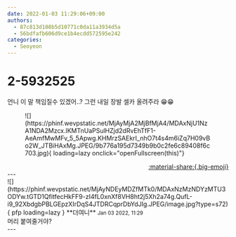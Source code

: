 ```yaml
---
date: 2022-01-03 11:29:06+09:00
authors:
  - 87c813d108b5d10771c0da11a3934d5a
  - 56bdfafb606d9ce1b4ecdd572595e242
categories:
  - Seoyeon
---
```


# 2-5932525

<div class="post-container" markdown="1">
<div class="content-container md-sidebar__scrollwrap" markdown="1">

언니 이 말 책임질수 있겠어..? 그런 내일 장발 셀카 올려주라 😁😁
<figure markdown="1">
![](https://phinf.wevpstatic.net/MjAyMjA2MjBfMjA4/MDAxNjU1NzA1NDA2Mzcx.lKMTnUaPSulHZjd2dRvEhTfF1-AeAmfMwMFv_5_5Apwg.KHMrzSAEkrI_nhO7t4s4m6iZq7H09vBo2W_JTBiHAxMg.JPEG/9b776a195d7349b9b0c2fe6c89408f6c703.jpg){ loading=lazy onclick="openFullscreen(this)"}
</figure>


</div>
</div>

<div style="text-align: right;" markdown="1">
<a href="https://weverse.io/fromis9/fanpost/2-5932525" style="text-align: right;">:material-share:{.big-emoji}</a>
</div>
---

<div class="comments-container md-sidebar__scrollwrap" markdown="1">
<div class="comment" markdown="1">
<div class='id-container' markdown="1">
![](https://phinf.wevpstatic.net/MjAyNDEyMDZfMTk0/MDAxNzMzNDYzMTU3ODYw.tGTD1QfitfecHkFF9-zI4fL0xnXf8VH8ht2j5Xh2a74g.QufL-i9_92XbdgbPBLGEpzXIrDqS4JTDRCqprDbYdJIg.JPEG/image.jpg?type=s72){ pfp loading=lazy }
**<span class="artist">더여니</span>** <small>Jan 03 2022, 11:29</small><br>
</div>
<div class='comment-body' markdown="1">
머리 붙여줄거야?
</div>
</div>
</div>
---
